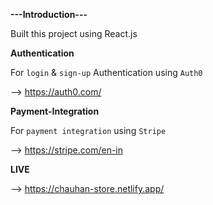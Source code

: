**---Introduction---**

Built this project using React.js

**Authentication**

For ```login``` & ```sign-up``` Authentication using ```Auth0```

--> https://auth0.com/

**Payment-Integration**

For ```payment integration``` using ```Stripe```

--> https://stripe.com/en-in


**LIVE**

--> https://chauhan-store.netlify.app/
